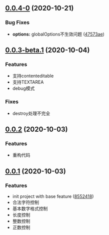 ## [0.0.4-0](https://github.com/awamwang/vue-number-directive/compare/v0.0.3...v0.0.4-0) (2020-10-21)


### Bug Fixes

* **options:** globalOptions不生效问题 ([47573ae](https://github.com/awamwang/vue-number-directive/commit/47573ae45c6dc7d175a66525893ff5cc03d73c68))



## [0.0.3-beta.1](https://.com/awamwang/vue-number-directive/compare/v0.0.3...v0.0.3-beta.1) (2020-10-04)

### Features

* 支持contenteditable
* 支持TEXTAREA
* debug模式

### Fixes

* destroy处理不完全

## [0.0.2](https://github.com/awamwang/vue-number-directive/compare/v0.0.1...v0.0.2) (2020-10-03)

### Features

* 重构代码

## [0.0.1](https://github.com/awamwang/vue-number-directive/compare/85524187541cfc192fe82d68cdb21e0071ee021b...v0.0.1) (2020-10-03)


### Features

* init project with base feature ([8552418](https://github.com/awamwang/vue-number-directive/commit/85524187541cfc192fe82d68cdb21e0071ee021b))
* 合法字符控制
* 基本数字格式控制
* 长度控制
* 整数控制
* 正数控制


